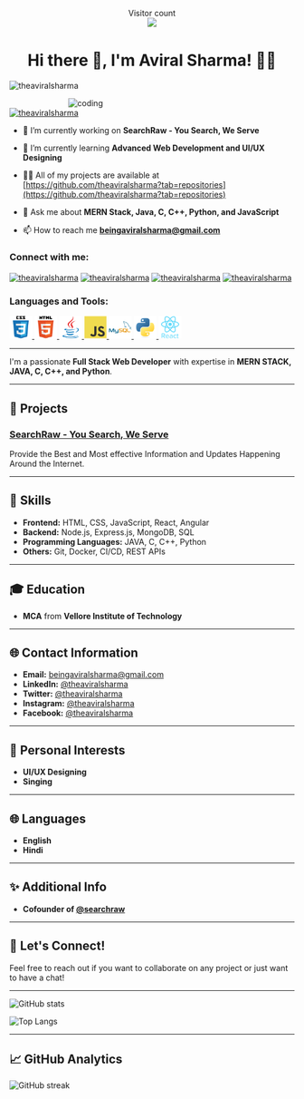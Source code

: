 <p align="center"> 
  Visitor count<br>
  <img src="https://profile-counter.glitch.me/theaviralsharma/count.svg" />
</p>

<h1 align="center"> Hi there 👋, I'm Aviral Sharma! 👨‍💻</h1>

<p align="left"> <img src="https://komarev.com/ghpvc/?username=theaviralsharma&label=Profile%20views&color=0e75b6&style=flat" alt="theaviralsharma" /> </p>

<img align="right" alt="coding" width="400" src="https://user-images.githubusercontent.com/46869388/89207039-b899e600-d5d7-11ea-90d0-c894383d35b4.gif">

<p align="left"> <a href="https://twitter.com/theaviralsharma" target="blank"><img src="https://img.shields.io/twitter/follow/theaviralsharma?logo=twitter&style=for-the-badge" alt="theaviralsharma" /></a> </p>

- 🔭 I’m currently working on **SearchRaw - You Search, We Serve**

- 🌱 I’m currently learning **Advanced Web Development and UI/UX Designing**

- 👨‍💻 All of my projects are available at [https://github.com/theaviralsharma?tab=repositories](https://github.com/theaviralsharma?tab=repositories)

- 💬 Ask me about **MERN Stack, Java, C, C++, Python, and JavaScript**

- 📫 How to reach me **beingaviralsharma@gmail.com**

<h3 align="left">Connect with me:</h3>
<p align="left">
<a href="https://twitter.com/theaviralsharma" target="blank"><img align="center" src="https://raw.githubusercontent.com/rahuldkjain/github-profile-readme-generator/master/src/images/icons/Social/twitter.svg" alt="theaviralsharma" height="30" width="40" /></a>
<a href="https://linkedin.com/in/theaviralsharma" target="blank"><img align="center" src="https://raw.githubusercontent.com/rahuldkjain/github-profile-readme-generator/master/src/images/icons/Social/linked-in-alt.svg" alt="theaviralsharma" height="30" width="40" /></a>
<a href="https://instagram.com/theaviralsharma" target="blank"><img align="center" src="https://raw.githubusercontent.com/rahuldkjain/github-profile-readme-generator/master/src/images/icons/Social/instagram.svg" alt="theaviralsharma" height="30" width="40" /></a>
<a href="https://www.facebook.com/theaviralsharma" target="blank"><img align="center" src="https://raw.githubusercontent.com/rahuldkjain/github-profile-readme-generator/master/src/images/icons/Social/facebook.svg" alt="theaviralsharma" height="30" width="40" /></a>
</p>

<h3 align="left">Languages and Tools:</h3>
<p align="left"> 
  <a href="https://www.w3schools.com/css/" target="_blank" rel="noreferrer"> 
    <img src="https://raw.githubusercontent.com/devicons/devicon/master/icons/css3/css3-original-wordmark.svg" alt="css3" width="40" height="40"/> 
  </a> 
  <a href="https://www.w3.org/html/" target="_blank" rel="noreferrer"> 
    <img src="https://raw.githubusercontent.com/devicons/devicon/master/icons/html5/html5-original-wordmark.svg" alt="html5" width="40" height="40"/> 
  </a> 
  <a href="https://www.java.com" target="_blank" rel="noreferrer"> 
    <img src="https://raw.githubusercontent.com/devicons/devicon/master/icons/java/java-original.svg" alt="java" width="40" height="40"/> 
  </a> 
  <a href="https://developer.mozilla.org/en-US/docs/Web/JavaScript" target="_blank" rel="noreferrer"> 
    <img src="https://raw.githubusercontent.com/devicons/devicon/master/icons/javascript/javascript-original.svg" alt="javascript" width="40" height="40"/> 
  </a> 
  <a href="https://www.mysql.com/" target="_blank" rel="noreferrer"> 
    <img src="https://raw.githubusercontent.com/devicons/devicon/master/icons/mysql/mysql-original-wordmark.svg" alt="mysql" width="40" height="40"/> 
  </a> 
  <a href="https://www.python.org" target="_blank" rel="noreferrer"> 
    <img src="https://raw.githubusercontent.com/devicons/devicon/master/icons/python/python-original.svg" alt="python" width="40" height="40"/> 
  </a> 
  <a href="https://reactjs.org/" target="_blank" rel="noreferrer"> 
    <img src="https://raw.githubusercontent.com/devicons/devicon/master/icons/react/react-original-wordmark.svg" alt="react" width="40" height="40"/> 
  </a> 
</p>


---

I'm a passionate **Full Stack Web Developer** with expertise in **MERN STACK, JAVA, C, C++, and Python**.

---

## 🔭 Projects
### [SearchRaw - You Search, We Serve](#)
Provide the Best and Most effective Information and Updates Happening Around the Internet.

---

## 🌟 Skills
- **Frontend:** HTML, CSS, JavaScript, React, Angular
- **Backend:** Node.js, Express.js, MongoDB, SQL
- **Programming Languages:** JAVA, C, C++, Python
- **Others:** Git, Docker, CI/CD, REST APIs

---

## 🎓 Education
- **MCA** from **Vellore Institute of Technology**

---

## 🌐 Contact Information
- **Email:** [beingaviralsharma@gmail.com](mailto:beingaviralsharma@gmail.com)
- **LinkedIn:** [@theaviralsharma](https://linkedin.com/in/theaviralsharma)
- **Twitter:** [@theaviralsharma](https://twitter.com/theaviralsharma)
- **Instagram:** [@theaviralsharma](https://instagram.com/theaviralsharma)
- **Facebook:** [@theaviralsharma](https://facebook.com/theaviralsharma)

---

## 🎤 Personal Interests
- **UI/UX Designing**
- **Singing**

---

## 🌐 Languages
- **English**
- **Hindi**

---

## ✨ Additional Info
- **Cofounder of [@searchraw](#)**

---

## 💬 Let's Connect!
Feel free to reach out if you want to collaborate on any project or just want to have a chat!

---

![GitHub stats](https://github-readme-stats.vercel.app/api?username=theaviralsharma&show_icons=true&theme=radical)

![Top Langs](https://github-readme-stats.vercel.app/api/top-langs/?username=theaviralsharma&layout=compact&theme=radical)

---

## 📈 GitHub Analytics
![GitHub streak](https://github-readme-streak-stats.herokuapp.com/?user=theaviralsharma&theme=radical)
